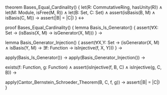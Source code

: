 theorem Bases_Equal_Cardinality() {
  let(R: CommutativeRing, hasUnity(R)) ∧
  let(M: Module, isFree(M, R)) ∧
  let(B: Set, C: Set) ∧
  assert(isBasis(B, M) ∧ isBasis(C, M)) →
  assert(|B| = |C|)
} ↔

proof Bases_Equal_Cardinality() {
  lemma Basis_Is_Generator() {
    assert(∀X: Set → (isBasis(X, M) → isGenerator(X, M)))
  } →

  lemma Basis_Generator_Injection() {
    assert(∀X,Y: Set → (isGenerator(X, M) ∧ isBasis(Y, M) → 
      ∃f: Function → isInjective(f, X, Y)))
  } →

  apply(Basis_Is_Generator()) →
  apply(Basis_Generator_Injection()) →
  
  exists(f: Function, g: Function) ∧
  assert(isInjective(f, B, C) ∧ isInjective(g, C, B)) →
  
  apply(Cantor_Bernstein_Schroeder_Theorem(B, C, f, g)) →
  assert(|B| = |C|)
}